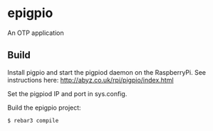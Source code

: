 epigpio
=====

An OTP application

Build
-----
Install pigpio and start the pigpiod daemon on the RaspberryPi. See instructions here: http://abyz.co.uk/rpi/pigpio/index.html

Set the pigpiod IP and port in sys.config.

Build the epigpio project:

    $ rebar3 compile
